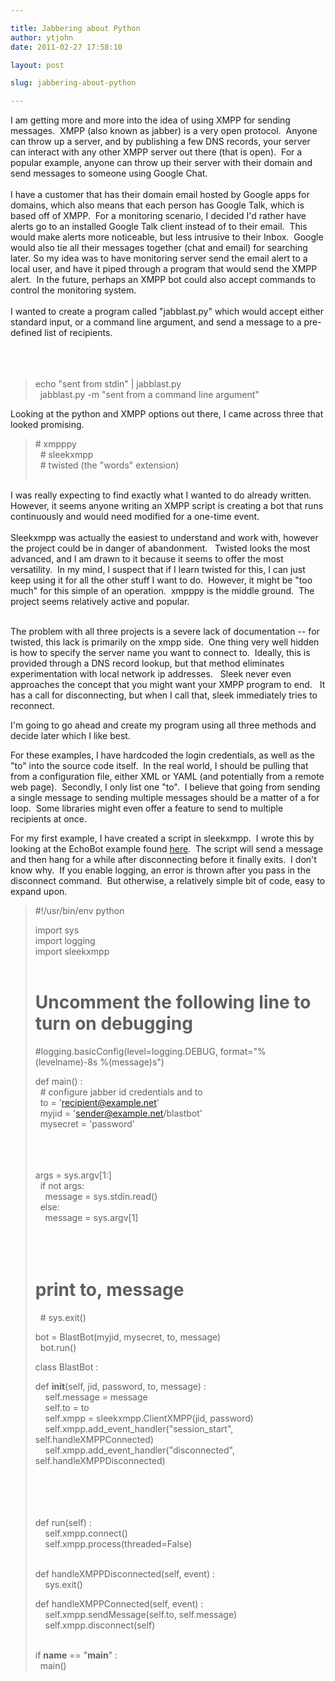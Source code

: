```yaml
---

title: Jabbering about Python
author: ytjohn
date: 2011-02-27 17:58:10

layout: post

slug: jabbering-about-python

---
```

I am getting more and more into the idea of using XMPP for sending
messages.  XMPP (also known as jabber) is a very open protocol.  Anyone
can throw up a server, and by publishing a few DNS records, your server
can interact with any other XMPP server out there (that is open).  For a
popular example, anyone can throw up their server with their domain and
send messages to someone using Google Chat.<br />
<br />
I have a customer that has their domain email hosted by Google apps for
domains, which also means that each person has Google Talk, which is
based off of XMPP.  For a monitoring scenario, I decided I'd rather have
alerts go to an installed Google Talk client instead of to their email. 
This would make alerts more noticeable, but less intrusive to their
Inbox.  Google would also tie all their messages together (chat and
email) for searching later. So my idea was to have monitoring server
send the email alert to a local user, and have it piped through a
program that would send the XMPP alert.  In the future, perhaps an XMPP
bot could also accept commands to control the monitoring system.<br />
<br />
I wanted to create a program called "jabblast.py" which would accept
either standard input, or a command line argument, and send a message to
a pre-defined list of recipients.  </br></br></br></br>

<blockquote>
echo "sent from stdin" | jabblast.py<br />
  jabblast.py -m "sent from a command line argument"</br>
</blockquote>

Looking at the python and XMPP options out there, I came across three
that looked promising. 

<blockquote>
# xmpppy<br />
  # sleekxmpp<br />
  # twisted (the "words" extension)</br></br>
</blockquote>

I was really expecting to find exactly what I wanted to do already
written.  However, it seems anyone writing an XMPP script is creating a
bot that runs continuously and would need modified for a one-time
event.<br />
<br />
Sleekxmpp was actually the easiest to understand and work with, however
the project could be in danger of abandonment.   Twisted looks the most
advanced, and I am drawn to it because it seems to offer the most
versatility.  In my mind, I suspect that if I learn twisted for this, I
can just keep using it for all the other stuff I want to do.  However,
it might be "too much" for this simple of an operation.  xmpppy is the
middle ground.  The project seems relatively active and popular.    </br></br>

The problem with all three projects is a severe lack of documentation --
for twisted, this lack is primarily on the xmpp side.  One thing very
well hidden is how to specify the server name you want to connect to. 
Ideally, this is provided through a DNS record lookup, but that method
eliminates experimentation with local network ip addresses.   Sleek
never even approaches the concept that you might want your XMPP program
to end.   It has a call for disconnecting, but when I call that, sleek
immediately tries to reconnect.

I'm going to go ahead and create my program using all three methods and
decide later which I like best.

For these examples, I have hardcoded the login credentials, as well as
the "to" into the source code itself.  In the real world, I should be
pulling that from a configuration file, either XML or YAML (and
potentially from a remote web page).  Secondly, I only list one "to".  I
believe that going from sending a single message to sending multiple
messages should be a matter of a for loop.  Some libraries might even
offer a feature to send to multiple recipients at once.

For my first example, I have created a script in sleekxmpp.  I wrote
this by looking at the EchoBot example found <a href="https://github.com/remko/xmpp-tdg/tree/master/code/EchoBot">here</a>.  The script will
send a message and then hang for a while after disconnecting before it
finally exits.  I don't know why.  If you enable logging, an error is
thrown after you pass in the disconnect command.  But otherwise, a
relatively simple bit of code, easy to expand upon.

<blockquote>
#!/usr/bin/env python  

import sys<br />
import logging<br />
import sleekxmpp  </br></br>

# Uncomment the following line to turn on debugging<br />
#logging.basicConfig(level=logging.DEBUG, format="%(levelname)-8s
%(message)s")  </br>

def main() : <br />
  # configure jabber id credentials and to<br />
  to = 'recipient@example.net'<br />
  myjid = 'sender@example.net/blastbot'<br />
  mysecret = 'password'  </br></br></br></br>

args = sys.argv[1:]<br />
  if not args:<br />
    message = sys.stdin.read()<br />
  else:<br />
    message = sys.argv[1]  </br></br></br></br>

# print to, message<br />
  # sys.exit()  </br>

bot = BlastBot(myjid, mysecret, to, message)<br />
  bot.run()   </br>

class BlastBot :   

def __init__(self, jid, password, to, message) : <br />
    self.message = message<br />
    self.to = to<br />
    self.xmpp = sleekxmpp.ClientXMPP(jid, password) <br />
    self.xmpp.add_event_handler("session_start",
self.handleXMPPConnected)<br />
    self.xmpp.add_event_handler("disconnected",
self.handleXMPPDisconnected)  </br></br></br></br></br>

def run(self) :<br />
    self.xmpp.connect() <br />
    self.xmpp.process(threaded=False)   </br></br>

def handleXMPPDisconnected(self, event) :<br />
    sys.exit()  </br>

def handleXMPPConnected(self, event) :<br />
    self.xmpp.sendMessage(self.to, self.message)<br />
    self.xmpp.disconnect(self)  </br></br>

if __name__ == "__main__" :<br />
  main()</br>
</blockquote>

